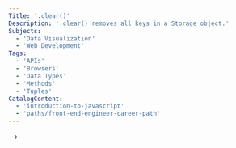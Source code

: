 ```yaml
---
Title: '.clear()'
Description: '.clear() removes all keys in a Storage object.'
Subjects:
  - 'Data Visualization'
  - 'Web Development'
Tags:
  - 'APIs'
  - 'Browsers'
  - 'Data Types'
  - 'Methods'
  - 'Tuples'
CatalogContent:
  - 'introduction-to-javascript'
  - 'paths/front-end-engineer-career-path'
---
```


<!-- **.clear()** removes all keys in a Storage object.

## Syntax
`Storage.clear()`
The method does not accept arguments. It will clear all storage keys and their respective values.
## Example
```js

```


##  --> -->